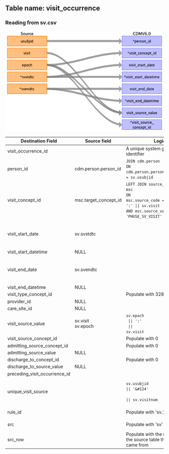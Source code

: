 ## Table name: visit_occurrence

### Reading from sv.csv

![](md_files/image1_v.png)

| Destination Field | Source field | Logic | Comment field |
| --- | --- | --- | --- |
| visit_occurrence_id |  | A unique system generated identifier | Auto-increment |
| person_id | cdm.person.person_id | `JOIN cdm.person` </br> `ON cdm.person.person_source_value = sv.usubjid` |  |
| visit_concept_id | msc.target_concept_id | `LEFT JOIN source_codes_mapped msc`</br> <code>ON msc.source_code = sv.epoch &#124;&#124; ':' &#124;&#124; sv.visit</code> </br>`AND msc.source_vocabulary_id = 'PHUSE_SV_VISIT'` | Target for visit_source_value |
| visit_start_date | sv.svstdtc |  | svstdtc is STRING format but written as YYYY-MM-DD; convert to DATE |
| visit_start_datetime | NULL |  |  |
| visit_end_date | sv.svendtc |  | svendtc is STRING format but written as YYYY-MM-DD; convert to DATE |
| visit_end_datetime | NULL |  |  |
| visit_type_concept_id |  | Populate with 32809 | Case Report Form |
| provider_id | NULL |  |  |
| care_site_id | NULL |  |  |
| visit_source_value | sv.visit<br> sv.epoch | `sv.epoch`</br><code> &#124;&#124; ':'</code></br><code> &#124;&#124; sv.visit</code>  | Concatenation of epoch:visit |
| visit_source_concept_id |  | Populate with 0 |  |
| admitting_source_concept_id |  | Populate with 0 |  |
| admitting_source_value | NULL |  |  |
| discharge_to_concept_id |  | Populate with 0 |  |
| discharge_to_source_value | NULL |  |  |
| preceding_visit_occurrence_id |  |  | Derived in ETL |
| unique_visit_source |  | `sv.usubjid`</br> <code>&#124;&#124; '&#124'</code></br><code> &#124;&#124; sv.visitnum</code> | Temp field for ETL</br> Used for assigning visits to clinical events |
| rule_id |  | Populate with 'sv.1.visitnum' | Temp field for ETL |
| src |  | Populate with 'sv' | Temp field for ETL |
| src_row |  | Populate with the row number of the source table this record came from | Temp field for ETL |
